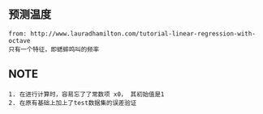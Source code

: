 ## 预测温度
	from: http://www.lauradhamilton.com/tutorial-linear-regression-with-octave
	只有一个特征，即蟋蟀鸣叫的频率

## NOTE
	1. 在进行计算时，容易忘了了常数项 x0， 其初始值是1
	2. 在原有基础上加上了test数据集的误差验证


